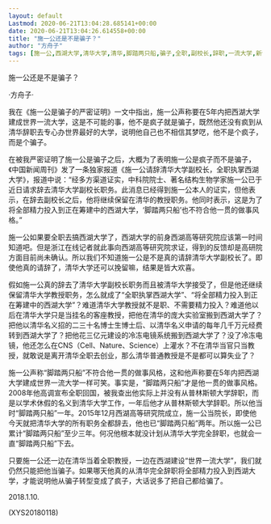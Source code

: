 ```yaml
---
layout: default
Lastmod: 2020-06-21T13:04:28.685141+00:00
date: 2020-06-21T13:04:26.614558+00:00
title: "施一公还是不是骗子？"
author: "方舟子"
tags: [施一公,西湖大学,清华大学,清华,脚踏两只船,骗子,全职,副校长,辞职,一流大学,新语丝]
---
```


施一公还是不是骗子？

·方舟子·

我在《施一公是骗子的严密证明》一文中指出，施一公声称要在5年内把西湖大学建成世界一流大学，这是不可能的事，他不是疯子就是骗子，既然他还没有疯到从清华辞职去专心办世界最好的大学，说明他自己也不相信其梦呓，他不是个疯子，而是个骗子。

在被我严密证明了施一公是骗子之后，大概为了表明施一公是疯子而不是骗子，《中国新闻周刊》发了一条独家报道《施一公请辞清华大学副校长，全职执掌西湖大学》，报道中说：“经多方渠道证实，中科院院士、著名结构生物学家施一公已于近日请求辞去清华大学副校长职务。此消息已经得到施一公本人的证实，但他表示，在辞去副校长之后，他将继续保留在清华的教授职务。他同时表示，这是为了将全部精力投入到正在筹建中的西湖大学，‘脚踏两只船’也不符合他一贯的做事风格。”

施一公如果要全职去搞西湖大学了，西湖大学的前身西湖高等研究院应该第一时间知道吧。但是浙江在线记者就此事向西湖高等研究院求证，得到的反馈却是高研院方面目前尚未确认。所以我们不知道施一公是不是真的请辞清华大学副校长了。即使他真的请辞了，清华大学还可以挽留嘛，结果是皆大欢喜。

假如施一公真的辞去了清华大学副校长职务而且被清华大学接受了，但是他还继续保留清华大学教授职务，怎么就成了“全职执掌西湖大学”、“将全部精力投入到正在筹建中的西湖大学”？难道清华大学教授就不是职、不需要精力投入？难道他以后在清华大学只是当挂名的客座教授，把他在清华的庞大实验室搬到西湖大学了？把他以清华名义招的二三十名博士生博士后、以清华名义申请的每年几千万元经费转到西湖大学了？把他花三亿元建设的冷冻电镜系统搬到西湖大学了？没了冷冻电镜，他还怎么在CNS（Cell、Nature、Science）上灌水？不在清华当官只当教授，就敢说是离开清华全职去创业，那么清华普通教授是不是都可以算失业了？

施一公声称“脚踏两只船”不符合他一贯的做事风格，这和他声称要在5年内把西湖大学建成世界一流大学一样可笑。事实是，“脚踏两只船”才是他一贯的做事风格。2008年他高调宣布全职回国，被我查出他实际上并没有从普林斯顿大学辞职，而是以学术休假的名义到清华大学工作，一年后他才从普林斯顿大学辞职。所以他当时“脚踏两只船”一年。2015年12月西湖高等研究院成立，施一公当院长，即使他今天就把清华大学的所有职务全都辞去，他也已“脚踏两只船”两年。所以施一公已累计“脚踏两只船”至少三年。何况他根本就没计划从清华大学完全辞职，也就会一直“脚踏两只船”下去。

只要施一公还一边在清华当着全职教授，一边在西湖建设“世界一流大学”，我们就仍然只能把他当骗子。如果哪天他真的从清华完全辞职将全部精力投入到西湖大学，才能说明他从骗子转型变成了疯子，大话说多了把自己都给骗了。

2018.1.10.

(XYS20180118)


